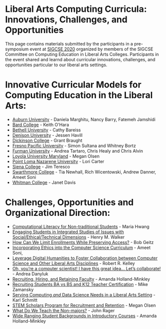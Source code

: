 # Liberal Arts Computing Curricula: Innovations, Challenges, and Opportunities

This page contains materials submitted by the participants in a pre-symposium event at [SIGCSE 2020](https://sigcse2020.sigcse.org) organized by members of the SIGCSE Committee on Computing Education in Liberal Arts Colleges. Participants in the event shared and learnd about curricular innovations, challenges, and opportunities particular to our liberal arts settings.

# Innovative Curricular Models for Computing Education in the Liberal Arts:
- [Auburn University](curricula/AuburnUniversity/index.md) - Daniela Marghitu, Nancy Barry, Fatemeh Jamshidi
- [Bard College](curricula/bard/index.md) - Keith O'Hara
- [Bethell University](curricula/bethell/index.md) - Cathy Bareiss
- [Denison University](curricula/denison/index.md) - Jessen Havill
- [Dickinson College](curricula/dickinson/index.md) - Grant Braught
- [Fresno Pacific University](curricula/fresno_pacific/index.md) - Simon Sultana and Whitney Bortz
- [Furman University](curricula/furman/index.md) - Andrea Tartaro, Chris Healy and Chris Alvin
- [Loyola University Maryland](curricula/loyolamd/index.md) - Megan Olsen
- [Point Loma Nazarene University](curricula/pointloma/index.md) - Lori Carter
- [Siena College](curricula/siena/index.md) - Jim Teresco
- [Swarthmore College](curricula/swarthmore/index.md) - Tia Newhall, Rich Wicentowski, Andrew Danner, Ameet Soni
- [Whitman College](curricula/whitman/index.md) - Janet Davis

# Challenges, Opportunities and Organizational Direction:
- [Computational Literacy for Non-traditional Students](challenges/computational-literacy.md) - Maria Hwang
- [Engaging Students in Integrated Studies of Issues with Social/Ethical/Technical Dimensions](challenges/integratedstudy.md) - Henry M. Walker
- [How Can We Limit Enrollments While Preserving Access?](challenges/preserving-access.md) - Bob Geitz
- [Incorporating Ethics into the Computer Science Curriculum](challenges/ethics.md) - Ameet Soni,
- [Leverage Digital Humanities to Foster Collaboration between Computer Science and Other Liberal Arts Disciplines](challenges/digital_humanities.md) - Robert R. Kelley
- [Oh, you’re a computer scientist! I have this great idea… Let’s collaborate!](challenges/collaborate.md) - Andrea Danyluk
- [Recruiting, Hiring, and Retaining Faculty](challenges/hiring.md) - Amanda Holland-Minkley
- [Recruiting Students BA vs BS and K12 Teacher Certification](challenges/recruiting.md) - Mike Zamansky
- [Serving Computing _and_ Data Science Needs in a Liberal Arts Setting](challenges/data_science.md) - Karl Schmitt
- [STEM Scholars Program for Recruitment and Retention](challenges/cpams.md) - Megan Olsen
- [What Do We Teach the Non-majors?](challenges/non-majors.md) - John Rager
- [Wide Ranging Student Backgrounds in Introductory Courses](challenges/backgrounds.md) - Amanda Holland-Minkley
